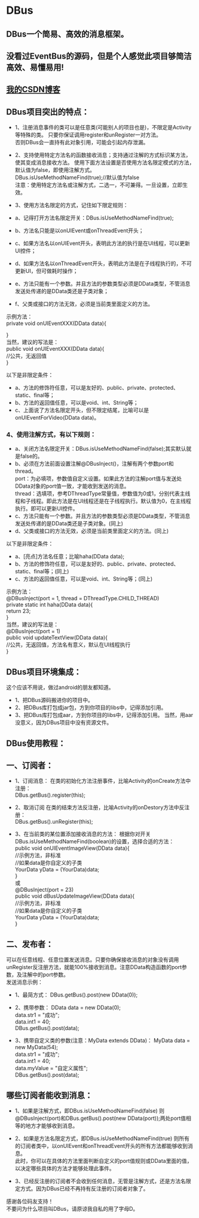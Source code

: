 # DBus
## DBus一个简易、高效的消息框架。
## 没看过EventBus的源码，但是个人感觉此项目够简洁高效、易懂易用!

## [我的CSDN博客](http://blog.csdn.net/fesdgasdgasdg/article/details/79121783 "文章地址")

## DBus项目突出的特点：
* 1、注册消息事件的类可以是任意类(可能别人的项目也是)，不限定是Activity等特殊的类。
只要你保证调用register和unRegister一对方法。<br/>
否则DBus会一直持有此对象引用，可能会引起内存泄漏。<br/>

* 2、支持使用特定方法名的函数接收消息；支持通过注解的方式标识某方法，使其变成消息接收方法。
使用下面方法设置是否使用方法名限定模式的方法，默认值为false，即使用注解方式。<br/>
DBus.isUseMethodNameFind(true);//默认值为false<br/>
注意：使用特定方法名或注解方式，二选一，不可兼得。一旦设置，立即生效。<br/>

* 3、使用方法名限定的方式，记住如下限定规则：
* a、记得打开方法名限定开关：DBus.isUseMethodNameFind(true);<br/>
* b、方法名只能是以onUIEvent或onThreadEvent开头；<br/>
* c、如果方法名以onUIEvent开头，表明此方法的执行是在UI线程，可以更新UI控件；<br/>
* d、如果方法名以onThreadEvent开头，表明此方法是在子线程执行的，不可更新UI，但可做耗时操作；<br/>
* e、方法只能有一个参数。并且方法的参数类型必须是DData类型，不管消息发送处传递的是DData类还是子类对象；<br/>
* f、父类或接口的方法无效，必须是当前类里面定义的方法。<br/>

示例方法：<br/>
private void onUIEventXXX(DData data){<br/>

}<br/>
当然，建议的写法是：<br/>
public void onUIEventXXX(DData data){<br/>
	//公共，无返回值<br/>
}<br/>

以下是非限定条件：<br/>
* a、方法的修饰符任意，可以是友好的、public、private、protected、static、final等；<br/>
* b、方法的返回值任意，可以是void、int、String等；<br/>
* c、上面说了方法名限定开头，但不限定结尾，比喻可以是onUIEventForVideo(DData data)。<br/>

### 4、使用注解方式，有以下规则：
* a、关闭方法名限定开关：DBus.isUseMethodNameFind(false);其实默认就是false的。<br/>
* b、必须在方法前面设置注解@DBusInject()，注解有两个参数port和thread。<br/>
	port：为必填项，参数值自定义设置。如果此方法的注解port值与发送处DData对象的port值一致，才能收到发送的消息。<br/>
	thread：选填项，参考DThreadType常量值，参数值为0或1，分别代表主线程和子线程。即此方法是在UI线程还是在子线程执行。默认值为0，在主线程执行。即可以更新UI控件。<br/>
* c、方法只能有一个参数。并且方法的参数类型必须是DData类型，不管消息发送处传递的是DData类还是子类对象。(同上)<br/>
* d、父类或接口的方法无效，必须是当前类里面定义的方法。(同上)<br/>

以下是非限定条件：<br/>
* a、[亮点]方法名任意；比喻haha(DData data);<br/>
* b、方法的修饰符任意，可以是友好的、public、private、protected、static、final等；(同上)<br/>
* c、方法的返回值任意，可以是void、int、String等；(同上)<br/>

示例方法：<br/>
@DBusInject(port = 1, thread = DThreadType.CHILD_THREAD)<br/>
private static int haha(DData data){<br/>
	return 23;<br/>
}<br/>
当然，建议的写法是：<br/>
@DBusInject(port = 1)<br/>
public void updateTextView(DData data){<br/>
	//公共，无返回值，方法名有意义，默认在UI线程执行<br/>
}

## DBus项目环境集成：
这个应该不用说，做过android的朋友都知道。
* 1、把DBus源码搬进你的项目中。
* 2、把DBus库打包成jar包，方到你项目的libs中，记得添加引用。
* 3、把DBus库打包成aar，方到你项目的libs中，记得添加引用。
当然，用aar没意义，因为DBus项目中没有资源文件。

## DBus使用教程：
## 一、订阅者：
* 1、订阅消息：
在类的初始化方法注册事件，比喻Activity的onCreate方法中注册：<br/>
DBus.getBus().register(this);

* 2、取消订阅
在类的结束方法反注册，比喻Activity的onDestory方法中反注册：<br/>
DBus.getBus().unRegister(this);

* 3、在当前类的某位置添加接收消息的方法：
根据你对开关DBus.isUseMethodNameFind(boolean)的设置，选择合适的方法：<br/>
public void onUIEventImageView(DData data){<br/>
	//示例方法，非标准<br/>
	//如果data是你自定义的子类<br/>
	YourData yData = (YourData)data;<br/>
}<br/>
或<br/>
@DBusInject(port = 23)<br/>
public void dBusUpdateImageView(DData data){<br/>
	//示例方法，非标准<br/>
	//如果data是你自定义的子类<br/>
	YourData yData = (YourData)data;<br/>
}

## 二、发布者：
可以在任意线程、任意位置发送消息。只要你确保接收消息的对象没有调用unRegister反注册方法，就能100%接收到消息。注意DData构造函数的port参数，及注解中的port参数。<br/>
发送消息示例：
* 1、最简方式：
DBus.getBus().post(new DData(0));

* 2、携带参数：
DData data = new DData(0);<br/>
data.str1 = "成功";<br/>
data.int1 = 40;<br/>
DBus.getBus().post(data);

* 3、携带自定义类的参数(注意：MyData extends DData)：
MyData data = new MyData(54);<br/>
data.str1 = "成功";<br/>
data.int1 = 40;<br/>
data.myValue = "自定义属性";<br/>
DBus.getBus().post(data);


## 哪些订阅者能收到消息：
* 1、如果是注解方式，即DBus.isUseMethodNameFind(false)
则@DBusInject(port)和DBus.getBus().post(new DData(port));两处port值相等的地方才能够收到消息。

* 2、如果是方法名限定方式，即DBus.isUseMethodNameFind(true)
则所有的订阅者类中，以onUIEvent和onThreadEvent开头的所有方法都能够收到消息。<br/>
此时，你可以在具体的方法里面判断自定义的port值规则或DData里面的值，以决定哪些具体的方法才能够处理此事件。

* 3、已经反注册的订阅者不会收到任何消息，无管是注解方式，还是方法名限定方式。因为DBus已经不再持有反注册的订阅者对象了。

感谢各位码友支持！<br/>
不要问为什么项目叫DBus，请原谅我自私的用了字母D。


